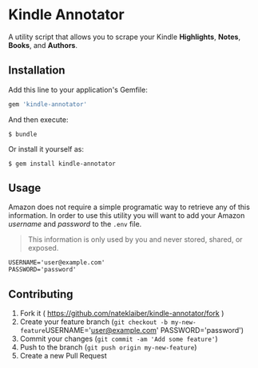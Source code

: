 # Kindle Annotator

A utility script that allows you to scrape your Kindle **Highlights**,
**Notes**, **Books**, and **Authors**.

## Installation

Add this line to your application's Gemfile:

```ruby
gem 'kindle-annotator'
```

And then execute:

    $ bundle

Or install it yourself as:

    $ gem install kindle-annotator

## Usage

Amazon does not require a simple programatic way to retrieve any of this
information. In order to use this utility you will want to add your
Amazon _username_ and _password_ to the `.env` file.

> This information is only used by you and never stored, shared, or
> exposed.

```
USERNAME='user@example.com'
PASSWORD='password'
```

## Contributing

1. Fork it ( https://github.com/nateklaiber/kindle-annotator/fork )
2. Create your feature branch (`git checkout -b
   my-new-feature`USERNAME='user@example.com'
PASSWORD='password')
3. Commit your changes (`git commit -am 'Add some feature'`)
4. Push to the branch (`git push origin my-new-feature`)
5. Create a new Pull Request
